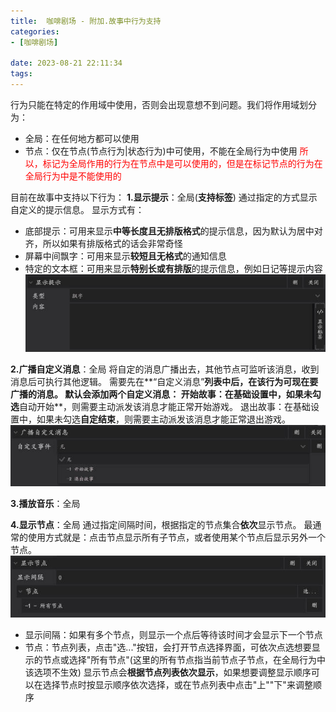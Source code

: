```yaml
---
title:  咖啡剧场 - 附加.故事中行为支持
categories:
- [咖啡剧场]

date: 2023-08-21 22:11:34
tags:
---
```

行为只能在特定的作用域中使用，否则会出现意想不到问题。我们将作用域划分为：
* 全局：在任何地方都可以使用
* 节点：仅在节点(节点行为|状态行为)中可使用，不能在全局行为中使用
<font color="#ff0000">所以，标记为全局作用的行为在节点中是可以使用的，但是在标记节点的行为在全局行为中是不能使用的</font>

目前在故事中支持以下行为：
**1.显示提示**：全局(**支持标签**)
通过指定的方式显示自定义的提示信息。
显示方式有：
* 底部提示：可用来显示**中等长度且无排版格式**的提示信息，因为默认为居中对齐，所以如果有排版格式的话会非常奇怪
* 屏幕中间飘字：可用来显示**较短且无格式**的通知信息
* 特定的文本框：可用来显示**特别长或有排版**的提示信息，例如日记等提示内容
![](/images/7.jpg)

**2.广播自定义消息**：全局
将自定的消息广播出去，其他节点可监听该消息，收到消息后可执行其他逻辑。
需要先在**“自定义消息”**列表中后，在该行为可现在要广播的消息。
默认会添加两个自定义消息：
开始故事：在基础设置中，如果未勾选**自动开始**，则需要主动派发该消息才能正常开始游戏。
退出故事：在基础设置中，如果未勾选**自定结束**，则需要主动派发该消息才能正常退出游戏。
![](/images/8.jpg)

**3.播放音乐**：全局

**4.显示节点**：全局
通过指定间隔时间，根据指定的节点集合**依次**显示节点。
最通常的使用方式就是：点击节点显示所有子节点，或者使用某个节点后显示另外一个节点。
![](/images/9.jpg)
* 显示间隔：如果有多个节点，则显示一个点后等待该时间才会显示下一个节点
* 节点：节点列表，点击"选..."按钮，会打开节点选择界面，可依次点选想要显示的节点或选择"所有节点"(这里的所有节点指当前节点子节点，在全局行为中该选项不生效)
显示节点会**根据节点列表依次显示**，如果想要调整显示顺序可以在选择节点时按显示顺序依次选择，或在节点列表中点击"上""下"来调整顺序













